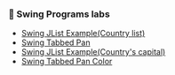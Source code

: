 ### 📝 Swing Programs labs

- [Swing JList Example(Country list)](https://github.com/Nishmitha-shetty17/Java_Programs_with_output/blob/main/Swing_Programs_lab5/zSwingDisplayMessege.png)
- [Swing Tabbed Pan](https://github.com/Nishmitha-shetty17/Java_Programs_with_output/blob/main/Swing_Programs_lab5/zSwingTabbedPan.png)
- [Swing JList Example(Country's capital)](https://github.com/Nishmitha-shetty17/Java_Programs_with_output/blob/main/Swing_Programs_lab5/zSwingJlistCapitalCountries.png)
-  [Swing Tabbed Pan Color](https://github.com/Nishmitha-shetty17/Java_Programs_with_output/blob/main/Swing_Programs_lab5/zSwingTabbedPanColor.png)

